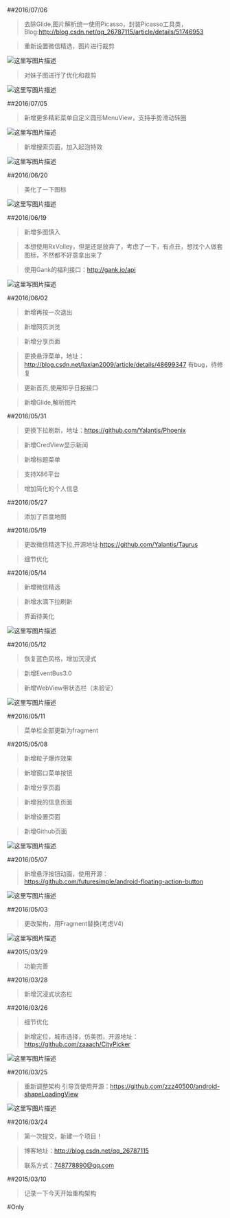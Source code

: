 ##2016/07/06
>去除Glide,图片解析统一使用Picasso，封装Picasso工具类，Blog:http://blog.csdn.net/qq_26787115/article/details/51746953

>重新设置微信精选，图片进行裁剪


![这里写图片描述](http://img.my.csdn.net/uploads/201607/06/1467774803_6563.png)

>对妹子图进行了优化和裁剪

![这里写图片描述](http://img.my.csdn.net/uploads/201607/06/1467774955_4036.png)

##2016/07/05
>新增更多精彩菜单自定义圆形MenuView，支持手势滑动转圈

![这里写图片描述](http://img.blog.csdn.net/20160705132755957)

>新增搜索页面，加入起泡特效

![这里写图片描述](http://img.blog.csdn.net/20160706170559720)


##2016/06/20
>美化了一下图标

![这里写图片描述](http://img.blog.csdn.net/20160620222705427)



##2016/06/19

>新增多图慎入

>本想使用RxVolley，但是还是放弃了，考虑了一下，有点丑，想找个人做套图标，不然都不好意拿出来了

>使用Gank的福利接口：http://gank.io/api


![这里写图片描述](http://img.blog.csdn.net/20160619213747630)


##2016/06/02
>新增再按一次退出

>新增网页浏览

>新增分享页面

>更换悬浮菜单，地址：http://blog.csdn.net/laxian2009/article/details/48699347
>有bug，待修复

>更新首页,使用知乎日报接口

>新增Glide,解析图片


##2016/05/31
>更换下拉刷新，地址：https://github.com/Yalantis/Phoenix

>新增CredView显示新闻

>新增标题菜单

>支持X86平台

>增加简化的个人信息



##2016/05/27
>添加了百度地图


##2016/05/19
>更改微信精选下拉,开源地址:https://github.com/Yalantis/Taurus

>细节优化



##2016/05/14

>新增微信精选

>新增水滴下拉刷新

>界面待美化

![这里写图片描述](http://img.my.csdn.net/uploads/201605/14/1463156678_5912.gif)


##2016/05/12

>恢复蓝色风格，增加沉浸式

>新增EventBus3.0

>新增WebView带状态栏（未验证）

![这里写图片描述](http://img.my.csdn.net/uploads/201605/12/1463064925_3998.png)


##2016/05/11
>菜单栏全部更新为fragment

##2015/05/08

>新增粒子爆炸效果

>新增窗口菜单按钮

>新增分享页面

>新增我的信息页面

>新增设置页面

>新增Github页面

![这里写图片描述](http://img.my.csdn.net/uploads/201605/08/1462719033_8795.gif)


##2016/05/07
>新增悬浮按钮动画，使用开源：https://github.com/futuresimple/android-floating-action-button

![这里写图片描述](http://img.my.csdn.net/uploads/201605/07/1462585934_2444.png)


##2016/05/03
>更改架构，用Fragment替换(考虑V4)

![这里写图片描述](http://img.my.csdn.net/uploads/201605/07/1462585813_8208.gif)


##2015/03/29
>功能完善


##2016/03/28
>新增沉浸式状态栏


##2016/03/26
>细节优化

>新增定位，城市选择，仿美团，开源地址：https://github.com/zaaach/CityPicker

![这里写图片描述](http://img.my.csdn.net/uploads/201605/04/1462365974_6686.png)


##2016/03/25
>重新调整架构
>引导页使用开源：https://github.com/zzz40500/android-shapeLoadingView

![这里写图片描述](http://img.my.csdn.net/uploads/201605/04/1462365955_4599.png)

##2016/03/24
>第一次提交，新建一个项目！

>博客地址：http://blog.csdn.net/qq_26787115
>
>联系方式：748778890@qq.com

##2015/03/10
>记录一下今天开始重构架构

#Only
